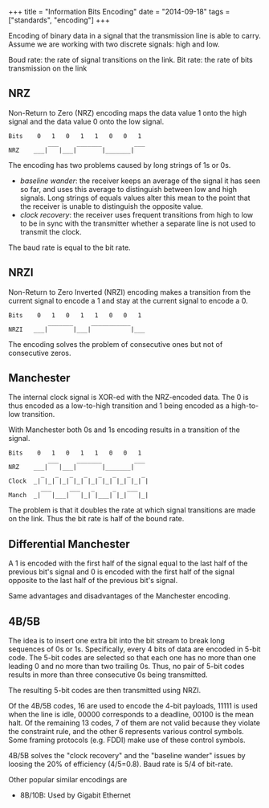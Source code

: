 +++
title = "Information Bits Encoding"
date = "2014-09-18"
tags = ["standards", "encoding"]
+++

Encoding of binary data in a signal that the transmission line is able to
carry. Assume we are working with two discrete signals: high and low.

Boud rate: the rate of signal transitions on the link.
Bit rate: the rate of bits transmission on the link


## NRZ

Non-Return to Zero (NRZ) encoding maps the data value 1 onto the high
signal and the data value 0 onto the low signal.

    Bits    0   1   0   1   1   0   0   1
               ___     _______         ___
    NRZ    ___|   |___|       |_______|   

The encoding has two problems caused by long strings of 1s or 0s.
- *baseline wander*: the receiver keeps an average of the signal it has seen
  so far, and uses this average to distinguish between low and high
  signals. Long strings of equals values alter this mean to the point that
  the receiver is unable to distinguish the opposite value.
- *clock recovery*: the receiver uses frequent transitions from high to low
  to be in sync with the transmitter whether a separate line is not used to
  transmit the clock.

The baud rate is equal to the bit rate.


## NRZI

Non-Return to Zero Inverted (NRZI) encoding makes a transition from the
current signal to encode a 1 and stay at the current signal to encode a 0.

    Bits    0   1   0   1   1   0   0   1
               _______     ___________
    NRZI   ___|       |___|           |___

The encoding solves the problem of consecutive ones but not of consecutive
zeros.


## Manchester

The internal clock signal is XOR-ed with the NRZ-encoded data. The 0 is
thus encoded as a low-to-high transition and 1 being encoded as a
high-to-low transition.

With Manchester both 0s and 1s encoding results in a transition of the
signal.

    Bits    0   1   0   1   1   0   0   1
               ___     _______         ___
    NRZ    ___|   |___|       |_______|
             _   _   _   _   _   _   _   _ 
    Clock  _| |_| |_| |_| |_| |_| |_| |_| |
             ___     ___   _     _   ___   
    Manch  _|   |___|   |_| |___| |_|   |_|

The problem is that it doubles the rate at which signal transitions are
made on the link. Thus the bit rate is half of the bound rate.


## Differential Manchester

A 1 is encoded with the first half of the signal equal to the last half of
the previous bit's signal and 0 is encoded with the first half of the
signal opposite to the last half of the previous bit's signal.

Same advantages and disadvantages of the Manchester encoding.


## 4B/5B

The idea is to insert one extra bit into the bit stream to break long
sequences of 0s or 1s. Specifically, every 4 bits of data are encoded in
5-bit code. The 5-bit codes are selected so that each one has no more than
one leading 0 and no more than two trailing 0s. Thus, no pair of 5-bit
codes results in more than three consecutive 0s being transmitted.

The resulting 5-bit codes are then transmitted using NRZI.

Of the 4B/5B codes, 16 are used to encode the 4-bit payloads, 11111 is used
when the line is idle, 00000 corresponds to a deadline, 00100 is the mean
halt. Of the remaining 13 codes, 7 of them are not valid because they
violate the constraint rule, and the other 6 represents various control
symbols. Some framing protocols (e.g. FDDI) make use of these control
symbols.

4B/5B solves the "clock recovery" and the "baseline wander" issues by
loosing the 20% of efficiency (4/5=0.8). Baud rate is 5/4 of bit-rate.

Other popular similar encodings are
- 8B/10B: Used by Gigabit Ethernet
